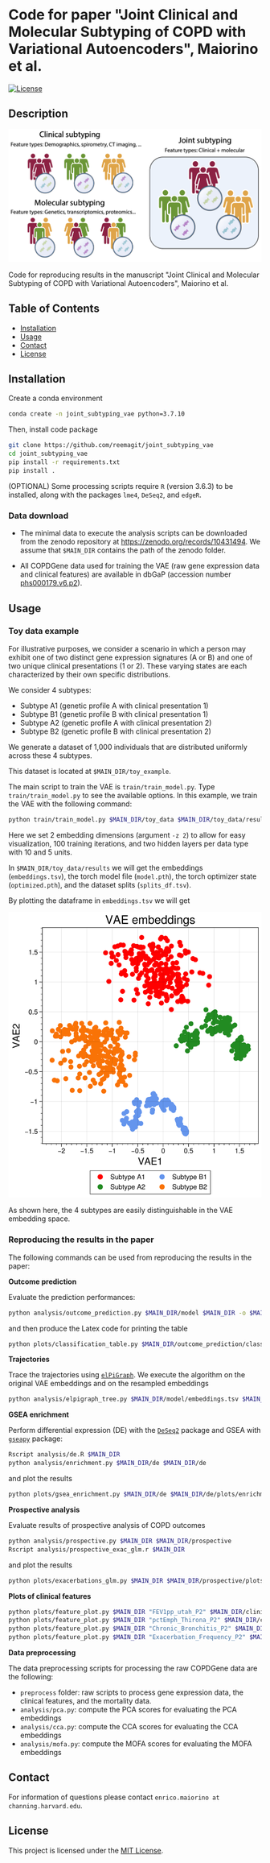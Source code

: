 # Code for paper "Joint Clinical and Molecular Subtyping of COPD with Variational Autoencoders", Maiorino et al.

[![License](https://img.shields.io/badge/license-MIT-blue.svg)](License.md)

## Description

![Main figure](assets/repo_fig.png)

Code for reproducing results in the manuscript "Joint Clinical and Molecular Subtyping of COPD with Variational Autoencoders", Maiorino et al.

## Table of Contents

- [Installation](#installation)
- [Usage](#usage)
- [Contact](#contact)
- [License](#license)

## Installation

Create a conda environment

```bash
conda create -n joint_subtyping_vae python=3.7.10
```

Then, install code package

```bash
git clone https://github.com/reemagit/joint_subtyping_vae
cd joint_subtyping_vae
pip install -r requirements.txt
pip install .
```

(OPTIONAL) Some processing scripts require ```R``` (version 3.6.3) to be installed, along with the packages ```lme4```, ```DeSeq2```, and ```edgeR```. 

### Data download

- The minimal data to execute the analysis scripts can be downloaded from the zenodo repository at https://zenodo.org/records/10431494. We assume that ```$MAIN_DIR``` contains the path of the zenodo folder.

- All COPDGene data used for training the VAE (raw gene expression data and clinical features) are available in dbGaP (accession number [phs000179.v6.p2](https://www.ncbi.nlm.nih.gov/projects/gap/cgi-bin/study.cgi?study_id=phs000179.v6.p2)).

## Usage

### Toy data example

For illustrative purposes, we consider a scenario in which a person may exhibit one of two distinct gene expression signatures (A or B) and one of two unique clinical presentations (1 or 2). These varying states are each characterized by their own specific distributions. 

We consider 4 subtypes: 

- Subtype A1 (genetic profile A with clinical presentation 1)
- Subtype B1 (genetic profile B with clinical presentation 1)
- Subtype A2 (genetic profile A with clinical presentation 2)
- Subtype B2 (genetic profile B with clinical presentation 2)

We generate a dataset of 1,000 individuals that are distributed uniformly across these 4 subtypes.

This dataset is located at ```$MAIN_DIR/toy_example```. 

The main script to train the VAE is ```train/train_model.py```. Type ```train/train_model.py``` to see the available options. In this example, we train the VAE with the following command:

```bash
python train/train_model.py $MAIN_DIR/toy_data $MAIN_DIR/toy_data/results -n 100 -z 2 -h1 10,5 -h2 10,5 -s 0
```

Here we set 2 embedding dimensions (argument ```-z 2```) to allow for easy visualization, 100 training iterations, and two hidden layers per data type with 10 and 5 units.

In ```$MAIN_DIR/toy_data/results``` we will get the embeddings (```embeddings.tsv```), the torch model file (```model.pth```), the torch optimizer state (```optimized.pth```), and the dataset splits (```splits_df.tsv```).

By plotting the dataframe in ```embeddings.tsv``` we will get 

![Embeddings](assets/embeddings.png)

As shown here, the 4 subtypes are easily distinguishable in the VAE embedding space.

### Reproducing the results in the paper

The following commands can be used from reproducing the results in the paper:

**Outcome prediction**

Evaluate the prediction performances:

```bash
python analysis/outcome_prediction.py $MAIN_DIR/model $MAIN_DIR -o $MAIN_DIR/outcome_prediction 
```

and then produce the Latex code for printing the table

```bash
python plots/classification_table.py $MAIN_DIR/outcome_prediction/classification_avg.tsv $MAIN_DIR/outcome_prediction/classification_std.tsv $MAIN_DIR/outcome_prediction/classification_pval.tsv -o $MAIN_DIR/outcome_prediction/table.tex
```

**Trajectories**

Trace the trajectories using [```elPiGraph```](https://sysbio-curie.github.io/elpigraph/). We execute the algorithm on the original VAE embeddings and on the resampled embeddings

```bash
python analysis/elpigraph_tree.py $MAIN_DIR/model/embeddings.tsv $MAIN_DIR/elpi -p $MAIN_DIR/stability/
```

**GSEA enrichment**

Perform differential expression (DE) with the [```DeSeq2```](https://bioconductor.org/packages/release/bioc/html/DESeq2.html) package and GSEA with [```gseapy```](https://pypi.org/project/gseapy/) package:

```bash
Rscript analysis/de.R $MAIN_DIR
python analysis/enrichment.py $MAIN_DIR/de $MAIN_DIR/de
```

and plot the results

```bash
python plots/gsea_enrichment.py $MAIN_DIR/de $MAIN_DIR/de/plots/enrichment.pdf
```

**Prospective analysis**

Evaluate results of prospective analysis of COPD outcomes

```bash
python analysis/prospective.py $MAIN_DIR $MAIN_DIR/prospective
Rscript analysis/prospective_exac_glm.r $MAIN_DIR
```

and plot the results

```bash
python plots/exacerbations_glm.py $MAIN_DIR $MAIN_DIR/prospective/plots
```

**Plots of clinical features**

```bash
python plots/feature_plot.py $MAIN_DIR "FEV1pp_utah_P2" $MAIN_DIR/clinical_features/FEV1pp_utah_P2.pdf # FEV1 % of predicted
python plots/feature_plot.py $MAIN_DIR "pctEmph_Thirona_P2" $MAIN_DIR/clinical_features/pctEmph_Thirona_P2.pdf # % emphysema (CT assessed)
python plots/feature_plot.py $MAIN_DIR "Chronic_Bronchitis_P2" $MAIN_DIR/clinical_features/Chronic_Bronchitis_P2.pdf --plot-type bar # Chronic bronchitis
python plots/feature_plot.py $MAIN_DIR "Exacerbation_Frequency_P2" $MAIN_DIR/clinical_features/Exacerbation_Frequency_P2.pdf --plot-type bar # Exacerbation frequency
```

**Data preprocessing**

The data preprocessing scripts for processing the raw COPDGene data are the following: 

- ```preprocess``` folder: raw scripts to process gene expression data, the clinical features, and the mortality data.
- ```analysis/pca.py```: compute the PCA scores for evaluating the PCA embeddings
- ```analysis/cca.py```: compute the CCA scores for evaluating the CCA embeddings
- ```analysis/mofa.py```: compute the MOFA scores for evaluating the MOFA embeddings

## Contact

For information of questions please contact ```enrico.maiorino at channing.harvard.edu```.

## License

This project is licensed under the [MIT License](License.md).
